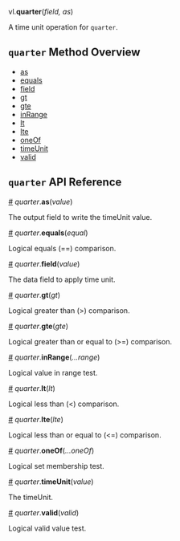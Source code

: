 vl.<b>quarter</b>(<em>field, as</em>)

A time unit operation for <code>quarter</code>.

## <code>quarter</code> Method Overview

* <a href="#as">as</a>
* <a href="#equals">equals</a>
* <a href="#field">field</a>
* <a href="#gt">gt</a>
* <a href="#gte">gte</a>
* <a href="#inRange">inRange</a>
* <a href="#lt">lt</a>
* <a href="#lte">lte</a>
* <a href="#oneOf">oneOf</a>
* <a href="#timeUnit">timeUnit</a>
* <a href="#valid">valid</a>

## <code>quarter</code> API Reference

<a id="as" href="#as">#</a>
<em>quarter</em>.<b>as</b>(<em>value</em>)

The output field to write the timeUnit value.

<a id="equals" href="#equals">#</a>
<em>quarter</em>.<b>equals</b>(<em>equal</em>)

Logical equals (==) comparison.

<a id="field" href="#field">#</a>
<em>quarter</em>.<b>field</b>(<em>value</em>)

The data field to apply time unit.

<a id="gt" href="#gt">#</a>
<em>quarter</em>.<b>gt</b>(<em>gt</em>)

Logical greater than (>) comparison.

<a id="gte" href="#gte">#</a>
<em>quarter</em>.<b>gte</b>(<em>gte</em>)

Logical greater than or equal to (>=) comparison.

<a id="inRange" href="#inRange">#</a>
<em>quarter</em>.<b>inRange</b>(<em>...range</em>)

Logical value in range test.

<a id="lt" href="#lt">#</a>
<em>quarter</em>.<b>lt</b>(<em>lt</em>)

Logical less than (<) comparison.

<a id="lte" href="#lte">#</a>
<em>quarter</em>.<b>lte</b>(<em>lte</em>)

Logical less than or equal to (<=) comparison.

<a id="oneOf" href="#oneOf">#</a>
<em>quarter</em>.<b>oneOf</b>(<em>...oneOf</em>)

Logical set membership test.

<a id="timeUnit" href="#timeUnit">#</a>
<em>quarter</em>.<b>timeUnit</b>(<em>value</em>)

The timeUnit.

<a id="valid" href="#valid">#</a>
<em>quarter</em>.<b>valid</b>(<em>valid</em>)

Logical valid value test.


